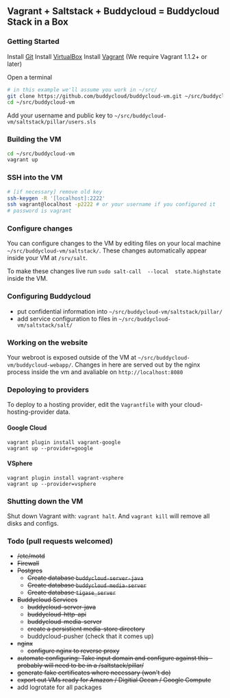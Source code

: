 ## Vagrant + Saltstack + Buddycloud = Buddycloud Stack in a Box

### Getting Started

Install [Git]([http://git-scm.com/downloads)
Install [VirtualBox](https://www.virtualbox.org/wiki/Downloads)
Install [Vagrant](http://www.vagrantup.com/) (We require Vagrant 1.1.2+ or later)

Open a terminal

```bash
# in this example we'll assume you work in ~/src/
git clone https://github.com/buddycloud/buddycloud-vm.git ~/src/buddycloud-vm 
cd ~/src/buddycloud-vm
```

Add your username and public key to `~/src/buddycloud-vm/saltstack/pillar/users.sls`

### Building the VM

```bash
cd ~/src/buddycloud-vm
vagrant up
```

### SSH into the VM

```bash
# [if necessary] remove old key
ssh-keygen -R '[localhost]:2222'
ssh vagrant@localhost -p2222 # or your username if you configured it 
# password is vagrant
```

### Configure changes

You can configure changes to the VM by editing files on your local machine `~/src/buddycloud-vm/saltstack/`. These changes automatically appear inside your VM at `/srv/salt`.

To make these changes live run `sudo salt-call  --local  state.highstate` inside the VM. 

### Configuring Buddycloud

- put confidential information into `~/src/buddycloud-vm/saltstack/pillar/`
- add service configuration to files in `~/src/buddycloud-vm/saltstack/salt/`

### Working on the website

Your webroot is exposed outside of the VM at `~/src/buddycloud-vm/buddycloud-webapp/`. Changes in here are served out by the nginx process inside the vm and avaliable on `http://localhost:8080`

### Depoloying to providers

To deploy to a hosting provider, edit the `Vagrantfile` with your cloud-hosting-provider data.

#### Google Cloud
```
vagrant plugin install vagrant-google
vagrant up --provider=google
```

#### VSphere 
```
vagrant plugin install vagrant-vsphere
vagrant up --provider=vsphere
```

### Shutting down the VM

Shut down Vagrant with: `vagrant halt`. And `vagrant kill` will remove all disks and configs.

### Todo (pull requests welcomed)

- ~~/etc/motd~~
- ~~Firewall~~
- ~~Postgres~~
    - ~~Create database `buddycloud-server-java`~~
    - ~~Create database `buddycloud-media-server`~~
    - ~~Create database `tigase_server`~~
- ~~Buddycloud Services~~
    - ~~buddycloud-server-java~~
    - ~~buddycloud-http-api~~
    - ~~buddycloud-media-server~~
    - ~~create a persistient media-store directory~~
    - buddycloud-pusher (check that it comes up)
- ~~nginx~~
    - ~~configure nginx to reverse proxy~~
- ~~automate configuring: Take input domain and configure against this - probably will need to be in a /saltstack/pillar/<something>~~
- ~~generate fake certificates where necessary (won't do)~~
- ~~export out VMs ready for Amazon / Digitial Ocean / Google Compute~~
- add logrotate for all packages
